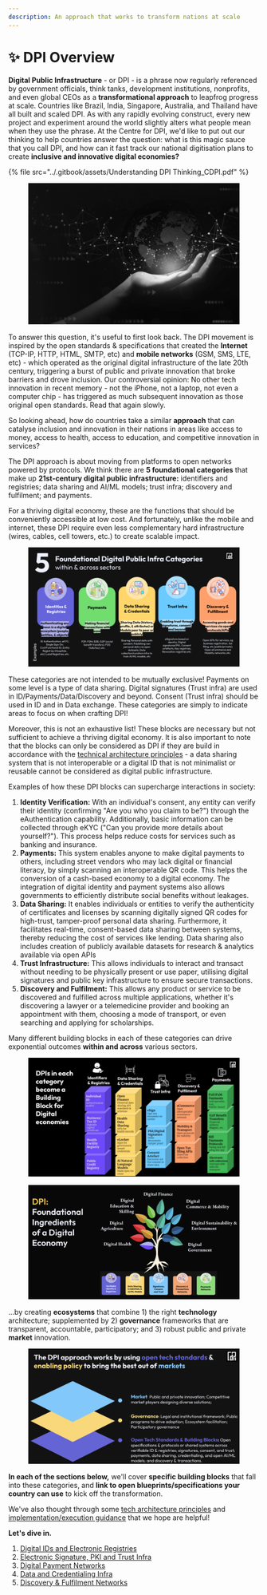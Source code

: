 ```yaml
---
description: An approach that works to transform nations at scale
---
```


# ✨ DPI Overview

**Digital Public Infrastructure** - or DPI - is a phrase now regularly referenced by government officials, think tanks, development institutions, nonprofits, and even global CEOs as a **transformational approach** to leapfrog progress at scale. Countries like Brazil, India, Singapore, Australia, and Thailand have all built and scaled DPI. As with any rapidly evolving construct, every new project and experiment around the world slightly alters what people mean when they use the phrase. At the Centre for DPI, we'd like to put out our thinking to help countries answer the question: what is this magic sauce that you call DPI, and how can it fast track our national digitisation plans to create **inclusive and innovative digital economies?**

{% file src="../.gitbook/assets/Understanding DPI Thinking_CDPI.pdf" %}

<figure><img src="../.gitbook/assets/Screenshot 2023-06-15 at 6.59.46 PM.png" alt="" width="563"><figcaption></figcaption></figure>

To answer this question, it's useful to first look back. The DPI movement is inspired by the open standards & specifications that created the **Internet** (TCP-IP, HTTP, HTML, SMTP, etc) and **mobile networks** (GSM, SMS, LTE, etc) - which operated as the original digital infrastructure of the late 20th century, triggering a burst of public and private innovation that broke barriers and drove inclusion. Our controversial opinion: No other tech innovation in recent memory - not the iPhone, not a laptop, not even a computer chip - has triggered as much subsequent innovation as those original open standards. Read that again slowly.

So looking ahead, how do countries take a similar **approach** that can catalyse inclusion and innovation in their nations in areas like access to money, access to health, access to education, and competitive innovation in services?

The DPI approach is about moving from platforms to open networks powered by protocols. We think there are **5 foundational categories** that make up **21st-century digital public infrastructure:** identifiers and registries; data sharing and AI/ML models; trust infra; discovery and fulfilment; and payments.&#x20;

For a thriving digital economy, these are the functions that should be conveniently accessible at low cost. And fortunately, unlike the mobile and internet, these DPI require even less complementary hard infrastructure (wires, cables, cell towers, etc.) to create scalable impact.

<figure><img src="../.gitbook/assets/New Foundational Digital Public Infra Categories within &#x26; across sectors_Dec 2023.png" alt=""><figcaption></figcaption></figure>

These categories are not intended to be mutually exclusive! Payments on some level is a type of data sharing. Digital signatures (Trust infra) are used in ID/Payments/Data/Discovery and beyond. Consent (Trust infra) should be used in ID and in Data exchange. These categories are simply to indicate areas to focus on when crafting DPI!&#x20;

Moreover, this is not an exhaustive list! These blocks are necessary but not sufficient to achieve a thriving digital economy. It is also important to note that the blocks can only be considered as DPI if they are build in accordance with the [technical architecture principles](dpi-tech-architecture-principles/) - a data sharing system that is not interoperable or a digital ID that is not minimalist or reusable cannot be considered as digital public infrastructure.&#x20;

Examples of how these DPI blocks can supercharge interactions in society:&#x20;

1. **Identity Verification:** With an individual's consent, any entity can verify their identity (confirming "Are you who you claim to be?") through the eAuthentication capability. Additionally, basic information can be collected through eKYC ("Can you provide more details about yourself?"). This process helps reduce costs for services such as banking and insurance.
2. **Payments:** This system enables anyone to make digital payments to others, including street vendors who may lack digital or financial literacy, by simply scanning an interoperable QR code. This helps the conversion of a cash-based economy to a digital economy. The integration of digital identity and payment systems also allows governments to efficiently distribute social benefits without leakages.
3. **Data Sharing:** It enables individuals or entities to verify the authenticity of certificates and licenses by scanning digitally signed QR codes for high-trust, tamper-proof personal data sharing. Furthermore, it facilitates real-time, consent-based data sharing between systems, thereby reducing the cost of services like lending. Data sharing also includes creation of publicly available datasets for research & analytics available via open APIs
4. **Trust Infrastructure:** This allows individuals to interact and transact without needing to be physically present or use paper, utilising digital signatures and public key infrastructure to ensure secure transactions.
5. **Discovery and Fulfilment:** This allows any product or service to be discovered and fulfilled across multiple applications, whether it's discovering a lawyer or a telemedicine provider and booking an appointment with them, choosing a mode of transport, or even searching and applying for scholarships.&#x20;

Many different building blocks in each of these categories can drive exponential outcomes **within and across** various sectors.

<figure><img src="../.gitbook/assets/DPI Thinking Extended- CDPI (Root Deck).jpg" alt=""><figcaption></figcaption></figure>

<figure><img src="../.gitbook/assets/Screenshot 2023-06-23 at 10.37.15 PM.png" alt=""><figcaption></figcaption></figure>

...by creating **ecosystems** that combine 1) the right **technology** architecture; supplemented by 2) **governance** frameworks that are transparent, accountable, participatory; and 3) robust public and private **market** innovation.

<figure><img src="../.gitbook/assets/Screenshot 2023-06-23 at 10.40.27 PM.png" alt=""><figcaption></figcaption></figure>

**In each of the sections below,** we'll cover **specific building blocks** that fall into these categories, and **link to open blueprints/specifications your country can use** to kick off the transformation.

We've also thought through some [tech architecture principles](dpi-tech-architecture-principles/) and [implementation/execution guidance](dpi-implementation-and-execution-guidance.md) that we hope are helpful!

**Let's dive in.**

1. [Digital IDs and Electronic Registries](../dpi/digital-ids-and-electronic-registries/)
2. [Electronic Signature, PKI and Trust Infra](../technical-notes/electronic-signature-pki-and-trust-infra/)
3. [Digital Payment Networks](../dpi/digital-payment-networks/)
4. [Data and Credentialing Infra](../dpi/data-and-credentialing-infra.md)
5. [Discovery & Fulfilment Networks](../technical-notes/discovery-and-fulfillment-networks/)
